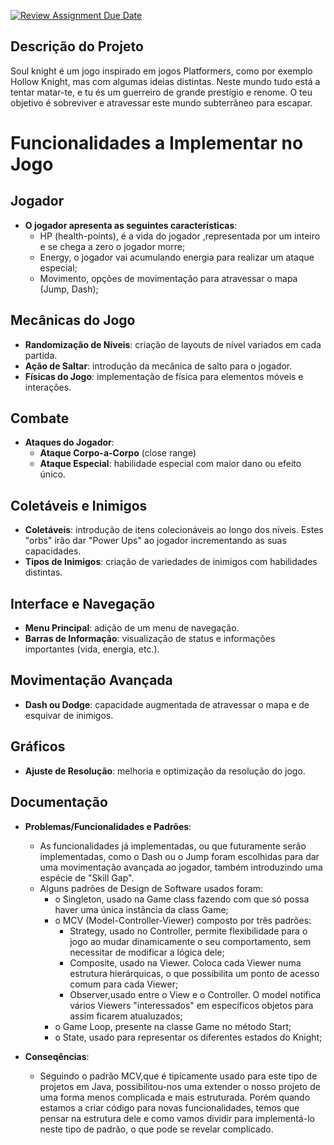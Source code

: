 [![Review Assignment Due Date](https://classroom.github.com/assets/deadline-readme-button-22041afd0340ce965d47ae6ef1cefeee28c7c493a6346c4f15d667ab976d596c.svg)](https://classroom.github.com/a/rUa5vdmg)

## Descrição do Projeto
Soul knight é um jogo inspirado em jogos Platformers, como por exemplo Hollow Knight, mas com algumas ideias distintas. Neste mundo tudo está a tentar matar-te, e tu és um guerreiro de grande prestígio e renome. O teu objetivo é sobreviver e atravessar este mundo subterrâneo para escapar. 
# Funcionalidades a Implementar no Jogo

## Jogador
- **O jogador apresenta as seguintes características**:
    - HP (health-points), é a vida do jogador ,representada por um inteiro e se chega a zero o jogador morre;
    - Energy, o jogador vai acumulando energia para realizar um ataque especial;
    - Movimento, opções de movimentação para atravessar o mapa (Jump, Dash);

## Mecânicas do Jogo
- **Randomização de Níveis**: criação de layouts de nível variados em cada partida.
- **Ação de Saltar**: introdução da mecânica de salto para o jogador.
- **Físicas do Jogo**: implementação de física para elementos móveis e interações.

## Combate
- **Ataques do Jogador**:
    - **Ataque Corpo-a-Corpo** (close range)
    - **Ataque Especial**: habilidade especial com maior dano ou efeito único.

## Coletáveis e Inimigos
- **Coletáveis**: introdução de itens colecionáveis ao longo dos níveis. Estes "orbs" irão dar "Power Ups" ao jogador incrementando as suas capacidades.
- **Tipos de Inimigos**: criação de variedades de inimigos com habilidades distintas.

## Interface e Navegação
- **Menu Principal**: adição de um menu de navegação.
- **Barras de Informação**: visualização de status e informações importantes (vida, energia, etc.).

## Movimentação Avançada
- **Dash ou Dodge**: capacidade augmentada de atravessar o mapa e de esquivar de inimigos.

## Gráficos
- **Ajuste de Resolução**: melhoria e optimização da resolução do jogo.

## Documentação
- **Problemas/Funcionalidades e Padrões**:
  - As funcionalidades já implementadas, ou que futuramente serão implementadas, como o Dash ou o Jump foram escolhidas para dar uma movimentação avançada ao jogador, também introduzindo uma espécie de "Skill Gap".
  - Alguns padrões de Design de Software usados foram:
    - o Singleton, usado na Game class fazendo com que só possa haver uma única instância da class Game;
    - o MCV (Model-Controller-Viewer) composto por três padrões:
      - Strategy, usado no Controller, permite flexibilidade para o jogo ao mudar dinamicamente o seu comportamento, sem necessitar de modificar a lógica dele;
      - Composite, usado na Viewer. Coloca cada Viewer numa estrutura hierárquicas, o que possibilita um ponto de acesso comum para cada Viewer;
      - Observer,usado entre o View e o Controller. O model notifica vários Viewers "interessados" em específicos objetos para assim ficarem atualuzados;
    - o Game Loop, presente na classe Game no método Start;
    - o State, usado para representar os diferentes estados do Knight;

- **Conseqências**:
  - Seguindo o padrão MCV,que é tipícamente usado para este tipo de projetos em Java, possibilitou-nos uma extender o nosso projeto de uma forma menos complicada e mais estruturada.
Porém quando estamos a criar código para novas funcionalidades, temos que pensar na estrutura dele e como vamos dividir para implementá-lo neste tipo de padrão, o que pode se revelar complicado.
    
    